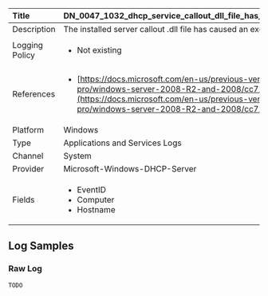 | Title          | DN_0047_1032_dhcp_service_callout_dll_file_has_caused_an_exception                                                                                                      |
|:---------------|:-----------------------------------------------------------------------------------------------------------------|
| Description    | The installed server callout .dll file has caused an exception                                                                                                |
| Logging Policy | <ul><li> Not existing </li></ul> |
| References     | <ul><li>[https://docs.microsoft.com/en-us/previous-versions/windows/it-pro/windows-server-2008-R2-and-2008/cc726937(v%3dws.10)](https://docs.microsoft.com/en-us/previous-versions/windows/it-pro/windows-server-2008-R2-and-2008/cc726937(v%3dws.10))</li></ul>                                  |
| Platform       | Windows   |
| Type           | Applications and Services Logs 		| 
| Channel        | System    |
| Provider       | Microsoft-Windows-DHCP-Server   |
| Fields         | <ul><li>EventID</li><li>Computer</li><li>Hostname</li></ul>                                               |


## Log Samples

### Raw Log

```
TODO

```




